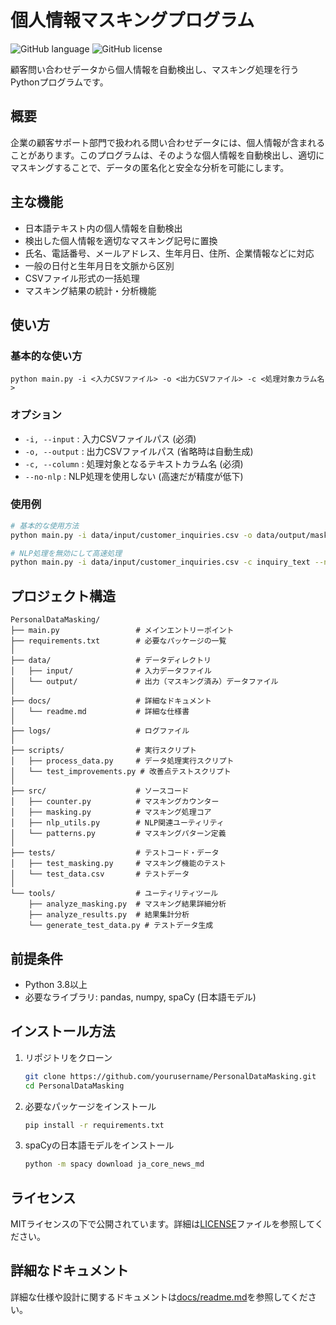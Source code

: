 # 個人情報マスキングプログラム

![GitHub language](https://img.shields.io/badge/language-Python-blue)
![GitHub license](https://img.shields.io/badge/license-MIT-green)

顧客問い合わせデータから個人情報を自動検出し、マスキング処理を行うPythonプログラムです。

## 概要

企業の顧客サポート部門で扱われる問い合わせデータには、個人情報が含まれることがあります。このプログラムは、そのような個人情報を自動検出し、適切にマスキングすることで、データの匿名化と安全な分析を可能にします。

## 主な機能

- 日本語テキスト内の個人情報を自動検出
- 検出した個人情報を適切なマスキング記号に置換
- 氏名、電話番号、メールアドレス、生年月日、住所、企業情報などに対応
- 一般の日付と生年月日を文脈から区別
- CSVファイル形式の一括処理
- マスキング結果の統計・分析機能

## 使い方

### 基本的な使い方

```
python main.py -i <入力CSVファイル> -o <出力CSVファイル> -c <処理対象カラム名>
```

### オプション

- `-i, --input` : 入力CSVファイルパス (必須)
- `-o, --output` : 出力CSVファイルパス (省略時は自動生成)
- `-c, --column` : 処理対象となるテキストカラム名 (必須)
- `--no-nlp` : NLP処理を使用しない (高速だが精度が低下)

### 使用例

```bash
# 基本的な使用方法
python main.py -i data/input/customer_inquiries.csv -o data/output/masked_inquiries.csv -c inquiry_text

# NLP処理を無効にして高速処理
python main.py -i data/input/customer_inquiries.csv -c inquiry_text --no-nlp
```

## プロジェクト構造

```
PersonalDataMasking/
├── main.py                 # メインエントリーポイント
├── requirements.txt        # 必要なパッケージの一覧
│
├── data/                   # データディレクトリ
│   ├── input/              # 入力データファイル
│   └── output/             # 出力（マスキング済み）データファイル
│
├── docs/                   # 詳細なドキュメント
│   └── readme.md           # 詳細な仕様書
│
├── logs/                   # ログファイル
│
├── scripts/                # 実行スクリプト
│   ├── process_data.py     # データ処理実行スクリプト
│   └── test_improvements.py # 改善点テストスクリプト
│
├── src/                    # ソースコード
│   ├── counter.py          # マスキングカウンター
│   ├── masking.py          # マスキング処理コア
│   ├── nlp_utils.py        # NLP関連ユーティリティ
│   └── patterns.py         # マスキングパターン定義
│
├── tests/                  # テストコード・データ
│   ├── test_masking.py     # マスキング機能のテスト
│   └── test_data.csv       # テストデータ
│
└── tools/                  # ユーティリティツール
    ├── analyze_masking.py  # マスキング結果詳細分析
    ├── analyze_results.py  # 結果集計分析
    └── generate_test_data.py # テストデータ生成
```

## 前提条件

- Python 3.8以上
- 必要なライブラリ: pandas, numpy, spaCy (日本語モデル)

## インストール方法

1. リポジトリをクローン
   ```bash
   git clone https://github.com/yourusername/PersonalDataMasking.git
   cd PersonalDataMasking
   ```

2. 必要なパッケージをインストール
   ```bash
   pip install -r requirements.txt
   ```

3. spaCyの日本語モデルをインストール
   ```bash
   python -m spacy download ja_core_news_md
   ```

## ライセンス

MITライセンスの下で公開されています。詳細は[LICENSE](LICENSE)ファイルを参照してください。

## 詳細なドキュメント

詳細な仕様や設計に関するドキュメントは[docs/readme.md](docs/readme.md)を参照してください。
